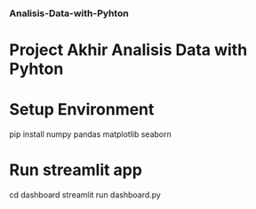 ### Analisis-Data-with-Pyhton
# Project Akhir Analisis Data with Pyhton

# Setup Environment
pip install numpy pandas matplotlib seaborn   

# Run streamlit app
cd dashboard 
streamlit run dashboard.py

